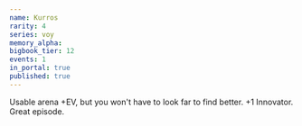 ```yaml
---
name: Kurros
rarity: 4
series: voy
memory_alpha:
bigbook_tier: 12
events: 1
in_portal: true
published: true
---
```


Usable arena +EV, but you won't have to look far to find better. +1 Innovator. Great episode.
